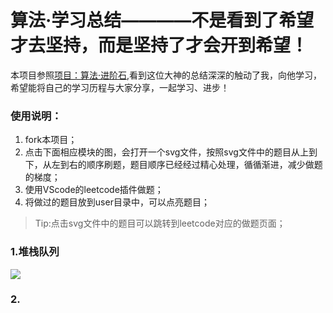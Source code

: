 # 算法·学习总结————不是看到了希望才去坚持，而是坚持了才会开到希望！
本项目参照[项目：算法·进阶石](https://github.com/jhonpj/algorithm-stone),看到这位大神的总结深深的触动了我，向他学习，希望能将自己的学习历程与大家分享，一起学习、进步！
### 使用说明：
1. fork本项目；
2. 点击下面相应模块的图，会打开一个svg文件，按照svg文件中的题目从上到下，从左到右的顺序刷题，题目顺序已经经过精心处理，循循渐进，减少做题的梯度；
3. 使用VScode的leetcode插件做题；
4. 将做过的题目放到user目录中，可以点亮题目；
> Tip:点击svg文件中的题目可以跳转到leetcode对应的做题页面；
### 1.堆栈队列
<img src="https://github.com/jhonpj/algorithm_20211028/main/images/LeetCode_Heap_Stack_Queue.svg"> 

### 2.